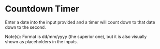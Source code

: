 # Countdown Timer
Enter a date into the input provided and a timer will count down to that date down to the second.

Note(s):
Format is dd/mm/yyyy (the superior one), but it is also visually shown as placeholders in the inputs.
